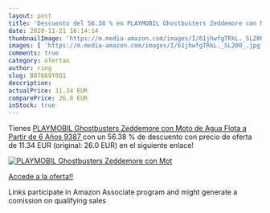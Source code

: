 ```yaml
---
layout: post
title: 'Descuento del 56.38 % en PLAYMOBIL Ghostbusters Zeddemore con Mot'
date: 2020-11-21 16:14:14
thumbnailImage: 'https://m.media-amazon.com/images/I/61jhwfgTRkL._SL200_.jpg'
images: [ 'https://m.media-amazon.com/images/I/61jhwfgTRkL._SL200_.jpg' ]
comments: true
category: ofertas
author: ring
slug: B07669Y8Q1
description:
actualPrice: 11.34 EUR
comparePrice: 26.0 EUR
inStock: true
---
```


Tienes [PLAYMOBIL Ghostbusters Zeddemore con Moto de Agua  Flota  a Partir de 6 Años  9387 ](https://www.amazon.es/dp/B07669Y8Q1/?tag=tolees-21) con un 56.38 % de descuento con precio de oferta de 11.34 EUR (original: 26.0 EUR) en el siguiente enlace!

[![PLAYMOBIL Ghostbusters Zeddemore con Mot](https://m.media-amazon.com/images/I/61jhwfgTRkL._SL200_.jpg)](https://www.amazon.es/dp/B07669Y8Q1/?tag=tolees-21)

[Accede a la oferta!!](https://www.amazon.es/dp/B07669Y8Q1/?tag=tolees-21)

Links participate in Amazon Associate program and might generate a comission on qualifying sales


